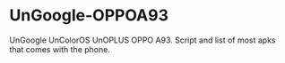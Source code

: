 # UnGoogle-OPPOA93
UnGoogle UnColorOS UnOPLUS OPPO A93. Script and list of most apks that comes with the phone.
